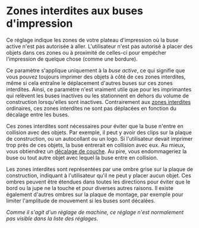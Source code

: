 Zones interdites aux buses d'impression
====
Ce réglage indique les zones de votre plateau d'impression où la buse active n'est pas autorisée à aller. L'utilisateur n'est pas autorisé à placer des objets dans ces zones ou à proximité de celles-ci pour empécher l'impression de quelque chose (comme une bordure).

Ce paramètre s'applique uniquement à la *buse active*, ce qui signifie que vous pouvez toujours imprimer des objets à côté de ces zones interdites, même si cela entraîne le déplacement d'autres buses sur ces zones interdites. Ainsi, ce paramètre n'est vraiment utile que pour les imprimantes qui relèvent les buses inactives ou les stationnent en dehors du volume de construction lorsqu'elles sont inactives. Contrairement aux [zones interdites](machine_disallowed_areas.md) ordinaires, ces zones interdites ne sont pas déplacées en fonction du décalage entre les buses.

Ces zones interdites sont nécessaires pour éviter que la buse n'entre en collision avec des objets. Par exemple, il peut y avoir des clips sur la plaque de construction, ou un autocollant ou un logo. Si l'utilisateur devait imprimer trop près de ces objets, la buse entrerait en collision avec eux. Au mieux, vous obtiendrez un [décalage de couche](../troubleshooting/layer_shift.md). Au pire, vous endommageriez la buse ou tout autre objet avec lequel la buse entre en collision.

Les zones interdites sont représentées par une ombre grise sur la plaque de construction, indiquant à l'utilisateur qu'il ne peut y placer aucun objet. Ces ombres peuvent être étendues dans toutes les directions pour éviter que le bord ou la jupe ne la touche et pour diverses autres raisons. Il existe également d'autres ombres sur la plaque de montage, par exemple pour limiter l'amplitude de mouvement si les buses sont décalées.

*Comme il s'agit d'un réglage de machine, ce réglage n'est normalement pas visible dans la liste des réglages.*
